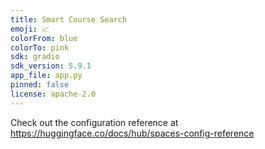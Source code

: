 ```yaml
---
title: Smart Course Search
emoji: 📈
colorFrom: blue
colorTo: pink
sdk: gradio
sdk_version: 5.9.1
app_file: app.py
pinned: false
license: apache-2.0
---
```


Check out the configuration reference at https://huggingface.co/docs/hub/spaces-config-reference
